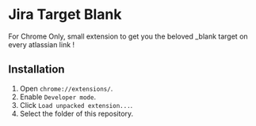 Jira Target Blank
===========================
For Chrome Only, small extension to get you the beloved _blank target on every atlassian link !

Installation
------------
1. Open `chrome://extensions/`.
2. Enable `Developer mode`.
3. Click `Load unpacked extension...`.
4. Select the folder of this repository.
